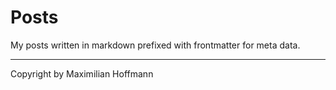 Posts
=====

My posts written in markdown prefixed with frontmatter for meta data.

---

Copyright by Maximilian Hoffmann
